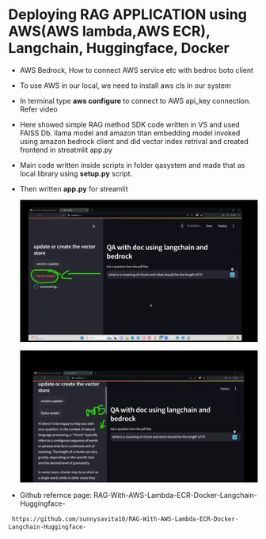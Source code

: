 # Deploying RAG APPLICATION using AWS(AWS lambda,AWS ECR), Langchain, Huggingface, Docker

- AWS Bedrock, How to connect AWS service etc with bedroc boto client

- To use AWS in our local, we need to install aws cls in our system
- In terminal type **aws configure** to connect to AWS api_key connection. Refer video
- Here showed simple RAG method SDK code written in VS and used FAISS Db. llama model and amazon titan embedding model invoked using amazon bedrock client and did vector index retrival and created frontend in streatmlit app.py

- Main code written inside scripts in folder qasystem and made that as local library using **setup.py** script.
- Then written **app.py** for streamlit

  ![plot](./images/Bedrok_streamlit_app_UI.png)

  ![plot](./images/Bedrok_streamlit_app_UI_2.png)

- Github refernce page: RAG-With-AWS-Lambda-ECR-Docker-Langchain-Huggingface-

```
 https://github.com/sunnysavita10/RAG-With-AWS-Lambda-ECR-Docker-Langchain-Huggingface-
```
